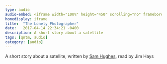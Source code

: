 ```yaml
---
type: audio
audio-embed: <iframe width="100%" height="450" scrolling="no" frameborder="no" src="/media/LonelyPhotographer.mp3"></iframe>
homedisplay: iframe
title:  "The Lonely Photographer"
date:   2017-04-14 22:34:21 -0400
description: A short story about a satellite
tags: [qntm, audio]
category: [audio]
---
```


A short story about a satellite, written by [Sam Hughes](https://qntm.org/lonely), read by Jim Hays